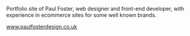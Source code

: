 Portfolio site of Paul Foster, web designer and front-end developer, with experience in ecommerce sites for some well known brands.

www.paulfosterdesign.co.uk